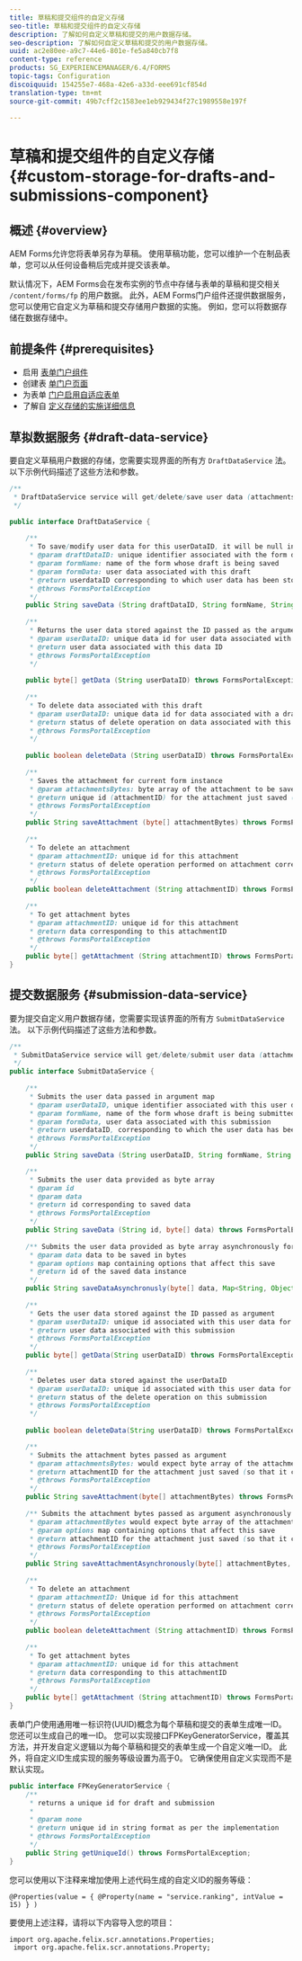 ```yaml
---
title: 草稿和提交组件的自定义存储
seo-title: 草稿和提交组件的自定义存储
description: 了解如何自定义草稿和提交的用户数据存储。
seo-description: 了解如何自定义草稿和提交的用户数据存储。
uuid: ac2e80ee-a9c7-44e6-801e-fe5a840cb7f8
content-type: reference
products: SG_EXPERIENCEMANAGER/6.4/FORMS
topic-tags: Configuration
discoiquuid: 154255e7-468a-42e6-a33d-eee691cf854d
translation-type: tm+mt
source-git-commit: 49b7cff2c1583ee1eb929434f27c1989558e197f

---
```



# 草稿和提交组件的自定义存储 {#custom-storage-for-drafts-and-submissions-component}

## 概述 {#overview}

AEM Forms允许您将表单另存为草稿。 使用草稿功能，您可以维护一个在制品表单，您可以从任何设备稍后完成并提交该表单。

默认情况下，AEM Forms会在发布实例的节点中存储与表单的草稿和提交相关 `/content/forms/fp` 的用户数据。 此外，AEM Forms门户组件还提供数据服务，您可以使用它自定义为草稿和提交存储用户数据的实施。 例如，您可以将数据存储在数据存储中。

## 前提条件  {#prerequisites}

* 启用 [表单门户组件](/help/forms/using/enabling-forms-portal-components.md)
* 创建表 [单门户页面](/help/forms/using/creating-form-portal-page.md)
* 为表单 [门户启用自适应表单](/help/forms/using/draft-submission-component.md)
* 了解自 [定义存储的实施详细信息](/help/forms/using/draft-submission-component.md#customizing-the-storage)

## 草拟数据服务 {#draft-data-service}

要自定义草稿用户数据的存储，您需要实现界面的所有方 `DraftDataService` 法。 以下示例代码描述了这些方法和参数。

```java
/**
 * DraftDataService service will get/delete/save user data (attachments and form data) filled with a draft instance of Form  
 */

public interface DraftDataService {
    
    /**
     * To save/modify user data for this userDataID, it will be null in case of creation 
     * @param draftDataID: unique identifier associated with the form data
     * @param formName: name of the form whose draft is being saved
     * @param formData: user data associated with this draft
     * @return userdataID corresponding to which user data has been stored and which can be used later to retrieve this user data
     * @throws FormsPortalException
     */
    public String saveData (String draftDataID, String formName, String formData) throws FormsPortalException;
     
    /**
     * Returns the user data stored against the ID passed as the argument
     * @param userDataID: unique data id for user data associated with a draft
     * @return user data associated with this data ID
     * @throws FormsPortalException
     */
     
    public byte[] getData (String userDataID) throws FormsPortalException;
     
    /**
     * To delete data associated with this draft
     * @param userDataID: unique data id for data associated with a draft
     * @return status of delete operation on data associated with this draft 
     * @throws FormsPortalException
     */
     
    public boolean deleteData (String userDataID) throws FormsPortalException;
     
    /**
     * Saves the attachment for current form instance
     * @param attachmentsBytes: byte array of the attachment to be saved
     * @return unique id (attachmentID) for the attachment just saved (so that it could be retrieved later)
     * @throws FormsPortalException
     */
    public String saveAttachment (byte[] attachmentBytes) throws FormsPortalException;
     
    /**
     * To delete an attachment
     * @param attachmentID: unique id for this attachment
     * @return status of delete operation performed on attachment corresponding to this attachment ID
     * @throws FormsPortalException
     */
    public boolean deleteAttachment (String attachmentID) throws FormsPortalException;
     
    /**
     * To get attachment bytes
     * @param attachmentID: unique id for this attachment
     * @return data corresponding to this attachmentID
     * @throws FormsPortalException
     */
    public byte[] getAttachment (String attachmentID) throws FormsPortalException;
}
```

## 提交数据服务 {#submission-data-service}

要为提交自定义用户数据存储，您需要实现该界面的所有方 `SubmitDataService` 法。 以下示例代码描述了这些方法和参数。

```java
/**
 * SubmitDataService service will get/delete/submit user data (attachments and form data) filled with a submission of Form  
 */
public interface SubmitDataService {
    
    /**
     * Submits the user data passed in argument map
     * @param userDataID, unique identifier associated with this user data
     * @param formName, name of the form whose draft is being submitted
     * @param formData, user data associated with this submission
     * @return userdataID, corresponding to which the user data has been stored and which can be used later to retrieve this data
     * @throws FormsPortalException
     */
    public String saveData (String userDataID, String formName, String formData) throws FormsPortalException;

    /**
     * Submits the user data provided as byte array
     * @param id
     * @param data
     * @return id corresponding to saved data
     * @throws FormsPortalException
     */
    public String saveData (String id, byte[] data) throws FormsPortalException;
    
    /** Submits the user data provided as byte array asynchronously for the user name provided in the options map 
     * @param data data to be saved in bytes
     * @param options map containing options that affect this save
     * @return id of the saved data instance
     */
    public String saveDataAsynchronusly(byte[] data, Map<String, Object> options) throws FormsPortalException; 
     
    /**
     * Gets the user data stored against the ID passed as argument
     * @param userDataID: unique id associated with this user data for this submission
     * @return user data associated with this submission
     * @throws FormsPortalException
     */
    public byte[] getData(String userDataID) throws FormsPortalException;
     
    /**
     * Deletes user data stored against the userDataID
     * @param userDataID: unique id associated with this user data for this submission
     * @return status of the delete operation on this submission
     * @throws FormsPortalException
     */
     
    public boolean deleteData(String userDataID) throws FormsPortalException;

    /**
     * Submits the attachment bytes passed as argument
     * @param attachmentsBytes: would expect byte array of the attachment for this submission
     * @return attachmentID for the attachment just saved (so that it could be retrieved later) 
     * @throws FormsPortalException
     */
    public String saveAttachment(byte[] attachmentBytes) throws FormsPortalException;
    
    /** Submits the attachment bytes passed as argument asynchronously for the user id provided in options map.
     * @param attachmentBytes would expect byte array of the attachment for this submission
     * @param options map containing options that affect this save
     * @return attachmentID for the attachment just saved (so that it could be retrieved later)
     * @throws FormsPortalException
     */
    public String saveAttachmentAsynchronously(byte[] attachmentBytes, Map<String, Object> options) throws FormsPortalException;
 
    /**
     * To delete an attachment
     * @param attachmentID: Unique id for this attachment
     * @return status of delete operation performed on attachment corresponding to this attachment ID
     * @throws FormsPortalException
     */
    public boolean deleteAttachment (String attachmentID) throws FormsPortalException;
     
    /**
     * To get attachment bytes
     * @param attachmentID: unique id for this attachment
     * @return data corresponding to this attachmentID
     * @throws FormsPortalException
     */
    public byte[] getAttachment (String attachmentID) throws FormsPortalException;
}
```

表单门户使用通用唯一标识符(UUID)概念为每个草稿和提交的表单生成唯一ID。 您还可以生成自己的唯一ID。 您可以实现接口FPKeyGeneratorService，覆盖其方法，并开发自定义逻辑以为每个草稿和提交的表单生成一个自定义唯一ID。 此外，将自定义ID生成实现的服务等级设置为高于0。 它确保使用自定义实现而不是默认实现。

```java
public interface FPKeyGeneratorService {
    /**
     * returns a unique id for draft and submission
     *
     * @param none
     * @return unique id in string format as per the implementation
     * @throws FormsPortalException
     */
    public String getUniqueId() throws FormsPortalException;
}
```

您可以使用以下注释来增加使用上述代码生成的自定义ID的服务等级：

`@Properties(value = { @Property(name = "service.ranking", intValue = 15) } )`

要使用上述注释，请将以下内容导入您的项目：

```
import org.apache.felix.scr.annotations.Properties;
 import org.apache.felix.scr.annotations.Property;
```

